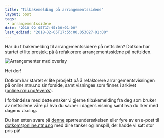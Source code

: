 ```yaml
---
title: "Tilbakemelding på arrangementssidene"
layout: post
tags: 
 - arrangementssidene
date: "2018-02-05T17:45:30+01:00"
last_edited: "2018-02-05T17:55:00.053027+01:00"
---
```

Har du tilbakemelding til arrangementssidene på nettsiden? Dotkom har startet et lite prosjekt på å refaktorere arrangementssidene på nettsiden.

![Arrangementer med overlay](https://online.ntnu.no/media/images/responsive/5494f544-5b32-4eeb-817a-bbf09250d6bb.png)

Hei der!

Dotkom har startet et lite prosjekt på å refaktorere arrangementsvisningen på online.ntnu.no sin forside, samt visningen som finnes i arkivet ([online.ntnu.no/events](https://online.ntnu.no/events)).

I forbindelse med dette ønsker vi gjerne tilbakemelding fra deg som bruker av nettsidene våre på hva du savner i dagens visning samt hva du liker med dagens visning.

Du kan enten svare på [denne](https://docs.google.com/forms/d/e/1FAIpQLSe4Tp0mVhAPiiYIoGdTcfd4W8QxG10GM20uCm2CTgDf4IMQ_Q/viewform) spørreundersøkelsen eller fyre av en e-post til [dotkom@online.ntnu.no](mailto:dotkom@online.ntnu.no) med dine tanker og innspill, det hadde vi satt stor pris på!